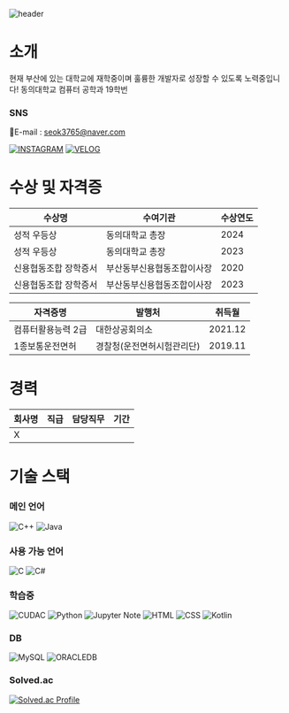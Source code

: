 ![header](https://capsule-render.vercel.app/api?type=waving&&&color=gradient&height=300&section=header&text=J_Coder&fontSize=90&animation=fadeIn&desc=Backend&descAlign=90)

# 소개

현재 부산에 있는 대학교에 재학중이며 훌륭한 개발자로 성장할 수 있도록 노력중입니다!
동의대학교 컴퓨터 공학과 19학번

### SNS

📧E-mail : seok3765@naver.com

[![INSTAGRAM](https://img.shields.io/badge/Instagram-E4405F?&style=for-the-badge&logo=Instagram&logoColor=white&link=https://www.instagram.com/min_seok.null/)](https://www.instagram.com/minseok.null/)
[![VELOG](https://img.shields.io/badge/velog-20C997?style=for-the-badge&logo=Velog&logoColor=white&link=https://velog.io/@seok3765)](https://velog.io/@seok3765)

# 수상 및 자격증

| 수상명                | 수여기관                   | 수상연도 |
| --------------------- | -------------------------- | -------- |
| 성적 우등상           | 동의대학교 총장            | 2024     |
| 성적 우등상           | 동의대학교 총장            | 2023     |
| 신용협동조합 장학증서 | 부산동부신용협동조합이사장 | 2020     |
| 신용협동조합 장학증서 | 부산동부신용협동조합이사장 | 2023     |


| 자격증명           | 발행처                     | 취득월  |
| ------------------ | -------------------------- | ------- |
| 컴퓨터활용능력 2급 | 대한상공회의소             | 2021.12 |
| 1종보통운전면허    | 경찰청(운전면허시험관리단) | 2019.11 |

# 경력

| 회사명 | 직급 | 담당직무 | 기간 |
| ------ | ---- | -------- | ---- |
| X      |      |          |      |

# 기술 스택

### 메인 언어

![C++](https://img.shields.io/badge/C++-00599C.svg?&style=for-the-badge&logo=C%2B%2B&logoColor=white)
![Java](https://img.shields.io/badge/JAVA-2F2625.svg?&style=for-the-badge&logo=CoffeeScript&logoColor=white)

### 사용 가능 언어

![C](https://img.shields.io/badge/C-A8B9CC.svg?&style=for-the-badge&logo=C&logoColor=white)
![C#](https://img.shields.io/badge/C%23-239120.svg?&style=for-the-badge&logo=Csharp&logoColor=white)

### 학습중

![CUDAC](https://img.shields.io/badge/CUDA%20C-76B900.svg?&style=for-the-badge&logo=NVIDIA&logoColor=white)
![Python](https://img.shields.io/badge/Python-3766AB.svg?&style=for-the-badge&logo=Python&logoColor=white)
![Jupyter Note](https://img.shields.io/badge/Jupyter%20Note-F37626.svg?&style=for-the-badge&logo=Jupyter&logoColor=white)
![HTML](https://img.shields.io/badge/HTML5-E34F26.svg?&style=for-the-badge&logo=HTML5&logoColor=white)
![CSS](https://img.shields.io/badge/CSS3-1572B6.svg?&style=for-the-badge&logo=CSS3&logoColor=white)
![Kotlin](https://img.shields.io/badge/Kotlin-7F52FF.svg?&style=for-the-badge&logo=Kotlin&logoColor=white)

### DB

![MySQL](https://img.shields.io/badge/MySQL-4479A1.svg?&style=for-the-badge&logo=MySQL&logoColor=white)
![ORACLEDB](https://img.shields.io/badge/ORACLE%20DB-F80000.svg?&style=for-the-badge&logo=Oracle&logoColor=white)

### Solved.ac

[![Solved.ac Profile](http://mazassumnida.wtf/api/v2/generate_badge?boj=seok3765)](https://solved.ac/seok3765/)
